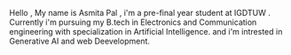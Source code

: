 Hello , My name is Asmita Pal , i'm a pre-final year student at IGDTUW .
Currently i'm pursuing my B.tech in Electronics and Communication engineering with specialization in Artificial Intelligence.
and i'm intrested in Generative AI and web Deevelopment.


